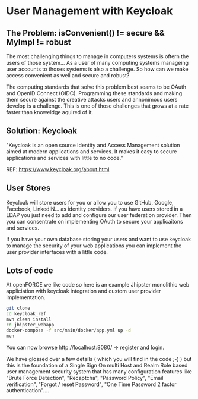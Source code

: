 # User Management with Keycloak

## The Problem: isConvenient() != secure && MyImpl != robust

The most challenging things to manage in computers systems is oftern the users of those system... As a user of many computing systems manageing user accounts to thoses systems is also a challenge. So how can we make access convenient as well and secure and robust?

The computing standards that solve this problem best seams to be OAuth and OpenID Connect (OIDC).  Programming these standards and making them secure against the creative attacks users and annonimous users develop is a challenge.  This is one of those challenges that grows at a rate faster than knoweldge aquired of it.

## Solution: Keycloak

"Keycloak is an open source Identity and Access Management solution aimed at modern applications and services. It makes it easy to secure applications and services with little to no code."

REF: https://www.keycloak.org/about.html

## User Stores

Keycloak will store users for you or allow you to use GitHub, Google, Facebook, LinkedIN... as identity providers. If you have users stored in a LDAP you just need to add and configure our user federation provider.  Then you can consentrate on implementing OAuth to secure your applicaitons and services.

If you have your own database storing your users and want to use keycloak to manage the security of your web applications you can implement the user provider interfaces with a little code.

## Lots of code

At openFORCE we like code so here is an example Jhipster monolithic web appliciation with keycloak integration and custom user provider implementation.


```bash
git clone
cd keycloak_ref
mvn clean install
cd jhipster_webapp
docker-compose -f src/main/docker/app.yml up -d
mvn
```

You can now browse http://localhost:8080/ -> register and login.

We have glossed over a few details ( which you will find in the code ;-) ) but this is the foundation of a Single Sign On multi Host and Realm Role based user management security system that has many configuration features like "Brute Force Detection", "Recaptcha", "Password Policy", "Email verification", "Forgot / reset Password", "One Time Password 2 factor authentication"....


